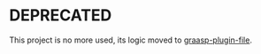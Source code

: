 # DEPRECATED

This project is no more used, its logic moved to [graasp-plugin-file](https://github.com/graasp/graasp-plugin-file).
